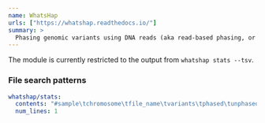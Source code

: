 ```yaml
---
name: WhatsHap
urls: ["https://whatshap.readthedocs.io/"]
summary: >
  Phasing genomic variants using DNA reads (aka read-based phasing, or haplotype assembly)
---
```


The module is currently restricted to the output from `whatshap stats --tsv`.

### File search patterns

```yaml
whatshap/stats:
  contents: "#sample\tchromosome\tfile_name\tvariants\tphased\tunphased\tsingletons"
  num_lines: 1
```
